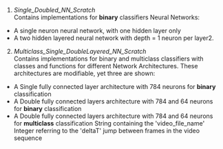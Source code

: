 1. *Single_Doubled_NN_Scratch* \
Contains implementations for **binary** classifiers Neural Networks:
- A single neuron neural network, with one hidden layer only
- A two hidden layered neural network with depth = 1 neuron per layer2.

2. *Multiclass_Single_DoubleLayered_NN_Scratch* \
Contains implementations for binary and multiclass classifiers with classes and functions for different Network Architectures. These architectures are modifiable, yet three are shown:
- A Single fully connected layer architecture with 784 neurons for **binary** classification
- A Double fully connected layers architecture with 784 and 64 neurons for **binary** classification
- A Double fully connected layers architecture with 784 and 64 neurons for **multiclass** classification
String containing the 'video_file_name'
Integer referring to the 'deltaT' jump between frames in the video sequence
